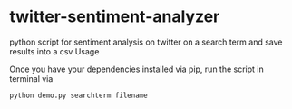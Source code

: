 # twitter-sentiment-analyzer
python script for sentiment analysis on twitter on a search term and save results into a csv 
Usage

Once you have your dependencies installed via pip, run the script in terminal via

```
python demo.py searchterm filename
```
